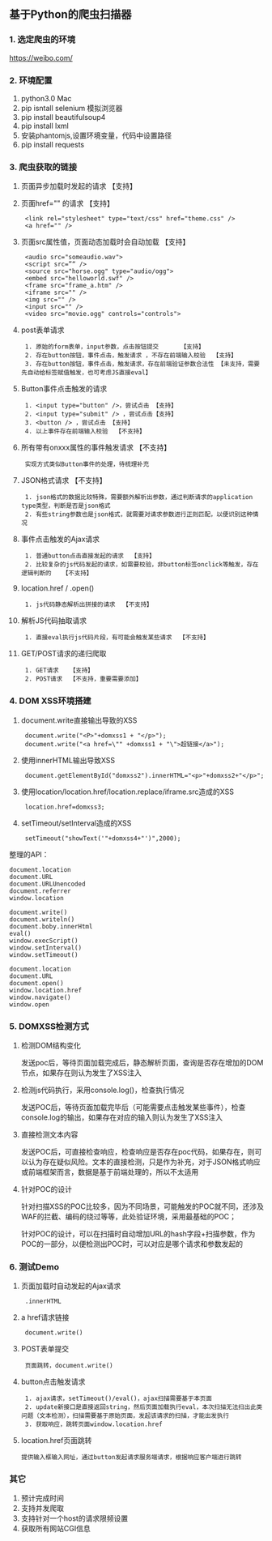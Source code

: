 ## 基于Python的爬虫扫描器

### 1. 选定爬虫的环境 

https://weibo.com/  

### 2. 环境配置

1. python3.0  Mac  
2. pip isntall selenium 模拟浏览器  
3. pip install beautifulsoup4
4. pip install lxml
5. 安装phantomjs,设置环境变量，代码中设置路径 
6. pip install requests



### 3. 爬虫获取的链接

1. 页面异步加载时发起的请求  【支持】
2. 页面href="" 的请求      【支持】

		<link rel="stylesheet" type="text/css" href="theme.css" />
		<a href="" />
		
	
3. 页面src属性值，页面动态加载时会自动加载 【支持】
	
		<audio src="someaudio.wav"> 
		<script src=”“ />
		<source src="horse.ogg" type="audio/ogg">  
		<embed src="helloworld.swf" /> 
		<frame src="frame_a.htm" /> 
		<iframe src="" />
		<img src="" />
		<input src="" />
		<video src="movie.ogg" controls="controls"> 
		
4. post表单请求 

		1. 原始的form表单，input参数，点击按钮提交      【支持】
		2. 存在button按钮，事件点击，触发请求 ，不存在前端输入校验  【支持】
		3. 存在button按钮，事件点击，触发请求，存在前端验证参数合法性 【未支持，需要先自动给标签赋值触发，也可考虑JS直接eval】

5. Button事件点击触发的请求 

		1. <input type="button" />，尝试点击 【支持】
		2. <input type="submit" /> ，尝试点击【支持】
		3. <button /> ，尝试点击 【支持】
		4. 以上事件存在前端输入校验  【不支持】

6. 所有带有onxxx属性的事件触发请求    【不支持】

		实现方式类似Button事件的处理，待梳理补充

5. JSON格式请求    【不支持】

		1. json格式的数据比较特殊，需要额外解析出参数，通过判断请求的application type类型，判断是否是json格式  
		2. 有些string参数也是json格式，就需要对请求参数进行正则匹配，以便识别这种情况  
	
6. 事件点击触发的Ajax请求 

		1. 普通button点击直接发起的请求  【支持】
		2. 比较复杂的js代码发起的请求，如需要校验，非button标签onclick等触发，存在逻辑判断的   【不支持】 
		
7. location.href / .open()   

		1. js代码静态解析出拼接的请求  【不支持】 

8. 解析JS代码抽取请求     

		1. 直接eval执行js代码片段，有可能会触发某些请求  【不支持】

9. GET/POST请求的递归爬取

		1. GET请求   【支持】 
		2. POST请求  【不支持，重要需要添加】

### 4. DOM XSS环境搭建
1. document.write直接输出导致的XSS 
	
		document.write("<P>"+domxss1 + "</p>");
		document.write("<a href=\"" +domxss1 + "\">超链接</a>");

2. 使用innerHTML输出导致XSS

		document.getElementById("domxss2").innerHTML="<p>"+domxss2+"</p>";

3. 使用location/location.href/location.replace/iframe.src造成的XSS  

		location.href=domxss3;  
	
4. setTimeout/setInterval造成的XSS

		setTimeout("showText('"+domxss4+"')",2000);
		
整理的API： 

	document.location
	document.URL
	document.URLUnencoded
	document.referrer
	window.location
	
	document.write()
	document.writeln()
	document.boby.innerHtml
	eval()
	window.execScript()
	window.setInterval()
	window.setTimeout()
	
	document.location
	document.URL
	document.open()
	window.location.href
	window.navigate()
	window.open
	
	
### 5. DOMXSS检测方式

1. 检测DOM结构变化  
	
	发送poc后，等待页面加载完成后，静态解析页面，查询是否存在增加的DOM节点，如果存在则认为发生了XSS注入  
	
2. 	检测js代码执行，采用console.log()，检查执行情况

	发送POC后，等待页面加载完毕后（可能需要点击触发某些事件），检查console.log的输出，如果存在对应的输入则认为发生了XSS注入

3. 直接检测文本内容

	发送POC后，可直接检查响应，检查响应是否存在poc代码，如果存在，则可以认为存在疑似风险。文本的直接检测，只是作为补充，对于JSON格式响应或前端框架而言，数据是基于前端处理的，所以不太适用  

4. 针对POC的设计

	针对扫描XSS的POC比较多，因为不同场景，可能触发的POC就不同，还涉及WAF的拦截、编码的绕过等等，此处验证环境，采用最基础的POC；   

	针对POC的设计，可以在扫描时自动增加URL的hash字段+扫描参数，作为POC的一部分，以便检测出POC时，可以对应是哪个请求和参数发起的

### 6. 测试Demo 

1. 页面加载时自动发起的Ajax请求  

		.innerHTML 
		
2. a href请求链接  

		document.write()
		
3. POST表单提交 

		页面跳转，document.write()  
		
4. button点击触发请求

		1. ajax请求，setTimeout()/eval()，ajax扫描需要基于本页面
		2. update新接口是直接返回string，然后页面加载执行eval，本次扫描无法扫出此类问题（文本检测），扫描需要基于原始页面，发起该请求的扫描，才能出发执行 
		3. 获取响应，跳转页面window.location.href

5. 	location.href页面跳转
	  
		提供输入框输入网址，通过button发起请求服务端请求，根据响应客户端进行跳转

### 其它 

1. 预计完成时间  
2. 支持并发爬取 
3. 支持针对一个host的请求限频设置 
4. 获取所有网站CGI信息 







